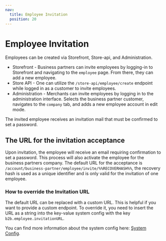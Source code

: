 ```yaml
---
nav:
  title: Employee Invitation
  position: 20
---
```


# Employee Invitation

Employees can be created via Storefront, Store-api, and Administration.

- Storefront - Business partners can invite employees by logging-in to Storefront and navigating to the `employee` page. From there, they can add a new employee.
- Store API - One can utilize the `/store-api/employee/create` endpoint while logged in as a customer to invite employees.
- Administration - Merchants can invite employees by logging in to the administration interface. Selects the business partner customer, navigates to the `company` tab, and adds a new employee account in edit mode.

The invited employee receives an invitation mail that must be confirmed to set a password.

## The URL for the invitation acceptance

Upon invitation, the employee will receive an email requiring confirmation to set a password. This process will also activate the employee for the business partners company.
The default URL for the acceptance is `/account/business-partner/employee/invite/%%RECOVERHASH%%`, the recovery hash is used as a unique identifier and is only valid for the invitation of one employee.

### How to override the Invitation URL

The default URL can be replaced with a custom URL. This is helpful if you want to provide a custom endpoint.
To override it, you need to insert the URL as a string into the key-value system config with the key `b2b.employee.invitationURL`.

You can find more information about the system config here: [System Config](../../../../../guides/plugins/apps/configuration.md).

